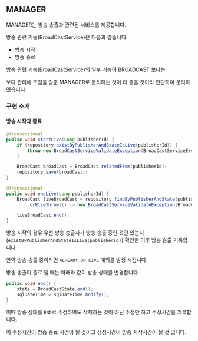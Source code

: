 ## MANAGER

MANAGER는 방송 송출과 관련된 서비스를 제공합니다.

방송 관련 기능(BroadCastService)은 다음과 같습니다.
+ 방송 시작
+ 방송 종료

방송 관련 기능(BroadCastService)의 일부 기능이 BROADCAST 보다는 

보다 관리에 초점을 맞춘 MANAGER로 분리하는 것이 더 좋을 것이라 판단하여 분리하였습니다.

### 구현 소개

#### 방송 시작과 종료
```java
@Transactional
public void startLive(Long publisherId) {
    if (repository.existByPublisherAndStateIsLive(publisherId)) {
        throw new BroadCastServiceValidateException(BroadCastServiceException.ALREADY_ON_LIVE);
    }

    BroadCast broadCast = BroadCast.relatedFrom(publisherId);
    repository.save(broadCast);
}

@Transactional
public void endLive(Long publisherId) {
    BroadCast liveBroadCast = repository.findByPublisherAndState(publisherId, BroadCastState.LIVE)
        .orElseThrow(() -> new BroadCastServiceValidateException(BroadCastServiceException.NO_MATCH_LIVE));

    liveBroadCast.end();
}
```

방송 시작의 경우 우선 방송 송출자가 방송 송출 중인 것인 있는지(`existByPublisherAndStateIsLive(publisherId)`) 확인한 이후 방송 송출 기록합니다.

만약 방송 송출 중이라면 `ALREADY_ON_LIVE` 예외를 발생 시킵니다.

방송 송출이 종료 될 때는 아래와 같이 방송 상태를 변경합니다.

```java
public void end() {
    state = BroadCastState.end();
    sqlDateTime = sqlDateTime.modify();
}
```

이때 방송 상태를 `END`로 수정하여도 삭제하는 것이 아닌 수정만 하고 수정시간을 기록합니다.

이 수정시간이 방송 종료 시간이 될 것이고 생성시간이 방송 시작시간이 될 것 입니다.